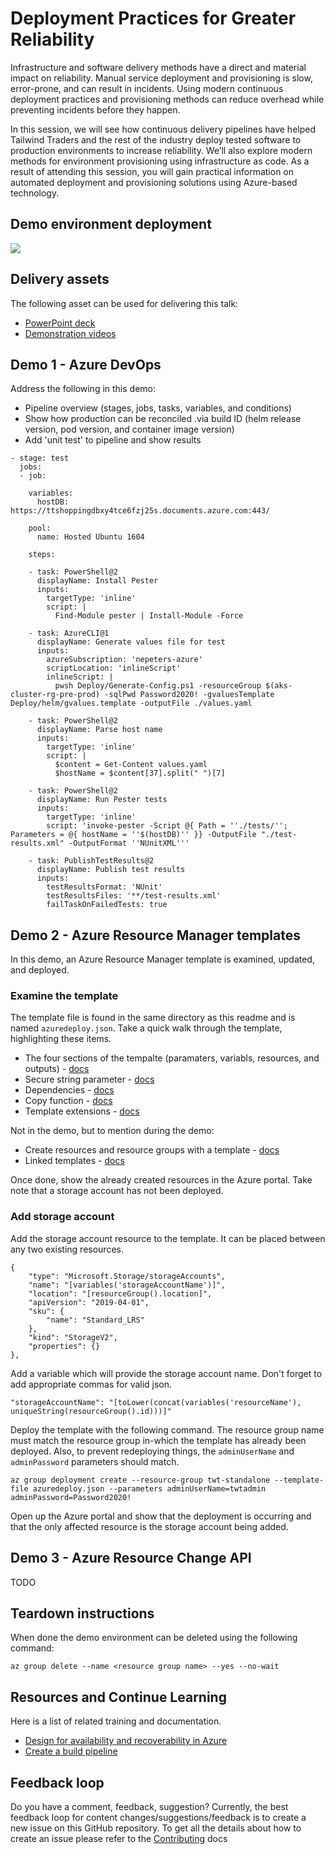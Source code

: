 # Deployment Practices for Greater Reliability

Infrastructure and software delivery methods have a direct and material impact on reliability. Manual service deployment and provisioning is slow, error-prone, and can result in incidents. Using modern continuous deployment practices and provisioning methods can reduce overhead while preventing incidents before they happen.

In this session, we will see how continuous delivery pipelines have helped Tailwind Traders and the rest of the industry deploy tested software to production environments to increase reliability. We’ll also explore modern methods for environment provisioning using infrastructure as code. As a result of attending this session, you will gain practical information on automated deployment and provisioning solutions using Azure-based technology.

## Demo environment deployment

<a href="https://portal.azure.com/#create/Microsoft.Template/uri/https%3A%2F%2Fraw.githubusercontent.com%2Fmicrosoft%2Fignite-learning-paths%2Fmaster%2Fops%2Fops40%2Fdeployment%2Fazuredeploy.json" target="_blank">
 <img src="http://azuredeploy.net/deploybutton.png"/>
</a>

## Delivery assets

The following asset can be used for delivering this talk:

- [PowerPoint deck]()
- [Demonstration videos]()

## Demo 1 - Azure DevOps

Address the following in this demo:

- Pipeline overview (stages, jobs, tasks, variables, and conditions)
- Show how production can be reconciled .via build ID (helm release version, pod version, and container image version)
- Add 'unit test' to pipeline and show results

```
- stage: test
  jobs:
  - job:

    variables:
      hostDB: https://ttshoppingdbxy4tce6fzj25s.documents.azure.com:443/

    pool:
      name: Hosted Ubuntu 1604

    steps:

    - task: PowerShell@2
      displayName: Install Pester
      inputs:
        targetType: 'inline'
        script: |
          Find-Module pester | Install-Module -Force

    - task: AzureCLI@1
      displayName: Generate values file for test
      inputs:
        azureSubscription: 'nepeters-azure'
        scriptLocation: 'inlineScript'
        inlineScript: |
          pwsh Deploy/Generate-Config.ps1 -resourceGroup $(aks-cluster-rg-pre-prod) -sqlPwd Password2020! -gvaluesTemplate Deploy/helm/gvalues.template -outputFile ./values.yaml

    - task: PowerShell@2
      displayName: Parse host name
      inputs:
        targetType: 'inline'
        script: |
          $content = Get-Content values.yaml
          $hostName = $content[37].split(" ")[7]

    - task: PowerShell@2
      displayName: Run Pester tests
      inputs:
        targetType: 'inline'
        script: 'invoke-pester -Script @{ Path = ''./tests/''; Parameters = @{ hostName = ''$(hostDB)'' }} -OutputFile "./test-results.xml" -OutputFormat ''NUnitXML'''

    - task: PublishTestResults@2
      displayName: Publish test results
      inputs:
        testResultsFormat: 'NUnit'
        testResultsFiles: '**/test-results.xml'
        failTaskOnFailedTests: true
```

## Demo 2 - Azure Resource Manager templates

In this demo, an Azure Resource Manager template is examined, updated, and deployed.

### Examine the template

The template file is found in the same directory as this readme and is named `azuredeploy.json`. Take a quick walk through the template, highlighting these items.

- The four sections of the tempalte (paramaters, variabls, resources, and outputs) - [docs](https://docs.microsoft.com/en-us/azure/azure-resource-manager/resource-group-authoring-templates)
- Secure string parameter - [docs](https://docs.microsoft.com/en-us/azure/azure-resource-manager/template-best-practices#security-recommendations-for-parameters)
- Dependencies - [docs](https://docs.microsoft.com/en-us/azure/azure-resource-manager/resource-group-define-dependencies#reference-and-list-functions)
- Copy function - [docs](https://docs.microsoft.com/en-us/azure/azure-resource-manager/resource-group-create-multiple)
- Template extensions - [docs](https://docs.microsoft.com/en-us/azure/azure-resource-manager/resource-manager-use-extensions)

Not in the demo, but to mention during the demo:

- Create resources and resource groups with a template - [docs](https://docs.microsoft.com/en-us/azure/azure-resource-manager/deploy-to-subscription)
- Linked templates - [docs](https://docs.microsoft.com/en-us/azure/azure-resource-manager/resource-group-linked-templates)

Once done, show the already created resources in the Azure portal. Take note that a storage account has not been deployed.

### Add storage account

Add the storage account resource to the template. It can be placed between any two existing resources.

```
{
    "type": "Microsoft.Storage/storageAccounts",
    "name": "[variables('storageAccountName')]",
    "location": "[resourceGroup().location]",
    "apiVersion": "2019-04-01",
    "sku": {
        "name": "Standard_LRS"
    },
    "kind": "StorageV2",
    "properties": {}
},
```

Add a variable which will provide the storage account name. Don't forget to add appropriate commas for valid json.

```
"storageAccountName": "[toLower(concat(variables('resourceName'), uniqueString(resourceGroup().id)))]"
```

Deploy the template with the following command. The resource group name must match the resource group in-which the template has already been deployed. Also, to prevent redeploying things, the `adminUserName` and `adminPassword` parameters should match.

```
az group deployment create --resource-group twt-standalone --template-file azuredeploy.json --parameters adminUserName=twtadmin adminPassword=Password2020!
```

Open up the Azure portal and show that the deployment is occurring and that the only affected resource is the storage account being added.

## Demo 3 - Azure Resource Change API

TODO

## Teardown instructions

When done the demo environment can be deleted using the following command:

```
az group delete --name <resource group name> --yes --no-wait
```

## Resources and Continue Learning

Here is a list of related training and documentation.

- [Design for availability and recoverability in Azure](https://docs.microsoft.com/en-us/learn/modules/design-for-availability-and-recoverability-in-azure/)
- [Create a build pipeline](https://docs.microsoft.com/en-us/learn/modules/create-a-build-pipeline/)

## Feedback loop

Do you have a comment, feedback, suggestion? Currently, the best feedback loop for content changes/suggestions/feedback is to create a new issue on this GitHub repository. To get all the details about how to create an issue please refer to the [Contributing](../../contributing.md) docs